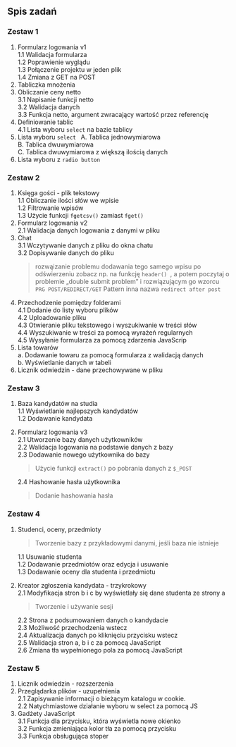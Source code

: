 ## Spis zadań

### Zestaw 1

1. Formularz logowania v1  
   1.1 Walidacja formularza  
   1.2 Poprawienie wyglądu  
   1.3 Połączenie projektu w jeden plik  
   1.4 Zmiana z GET na POST
2. Tabliczka mnożenia
3. Obliczanie ceny netto  
   3.1 Napisanie funkcji netto  
   3.2 Walidacja danych  
   3.3 Funkcja netto, argument zwracający wartość przez referencję
4. Definiowanie tablic  
   4.1 Lista wyboru `select` na bazie tablicy
5. Lista wyboru `select `
   A. Tablica jednowymiarowa  
   B. Tablica dwuwymiarowa  
   C. Tablica dwuwymiarowa z większą ilością danych
6. Lista wyboru z `radio button`

### Zestaw 2

1. Księga gości - plik tekstowy  
   1.1 Obliczanie ilości słów we wpisie  
   1.2 Filtrowanie wpisów  
   1.3 Użycie funkcji `fgetcsv()` zamiast `fget()`
2. Formularz logowania v2  
   2.1 Walidacja danych logowania z danymi w pliku
3. Chat  
   3.1 Wczytywanie danych z pliku do okna chatu  
   3.2 Dopisywanie danych do pliku
   > rozwąizanie problemu dodawania tego samego wpisu po odświerzeniu zobacz np. na funkcję `header() `, a potem poczytaj o problemie „double submit problem” i rozwiązującym go wzorcu `PRG POST/REDIRECT/GET` Pattern inna nazwa `redirect after post`
4. Przechodzenie pomiędzy folderami  
   4.1 Dodanie do listy wyboru plików  
   4.2 Uploadowanie pliku  
   4.3 Otwieranie pliku tekstowego i wyszukiwanie w treści słów  
   4.4 Wyszukiwanie w treści za pomocą wyrażeń regularnych  
   4.5 Wysyłanie formularza za pomocą zdarzenia JavaScrip
5. Lista towarów  
   a. Dodawanie towaru za pomocą formularza z walidacją danych  
   b. Wyświetlanie danych w tabeli
6. Licznik odwiedzin - dane przechowywane w pliku

### Zestaw 3

1. Baza kandydatów na studia  
   1.1 Wyświetlanie najlepszych kandydatów  
   1.2 Dodawanie kandydata
2. Formularz logowania v3  
   2.1 Utworzenie bazy danych użytkowników  
   2.2 Walidacja logowania na podstawie danych z bazy  
   2.3 Dodawanie nowego użytkownika do bazy
   > Użycie funkcji `extract()` po pobrania danych z `$_POST`

   2.4 Hashowanie hasła użytkownika
   > Dodanie hashowania hasła

### Zestaw 4

1. Studenci, oceny, przedmioty
   > Tworzenie bazy z przykładowymi danymi, jeśli baza nie istnieje

   1.1 Usuwanie studenta  
   1.2 Dodawanie przedmiotów oraz edycja i usuwanie  
   1.3 Dodawanie oceny dla studenta i przedmiotu
2. Kreator zgłoszenia kandydata - trzykrokowy  
   2.1 Modyfikacja stron b i c by wyświetlały się dane studenta ze strony a
   > Tworzenie i używanie sesji

   2.2 Strona z podsumowaniem danych o kandydacie  
   2.3 Możliwość przechodzenia wstecz  
   2.4 Aktualizacja danych po kliknięciu przycisku wstecz  
   2.5 Walidacja stron a, b i c za pomocą JavaScript  
   2.6 Zmiana tła wypełnionego pola za pomocą JavaScript

### Zestaw 5

1. Licznik odwiedzin - rozszerzenia
2. Przeglądarka plików - uzupełnienia  
   2.1 Zapisywanie informacji o bieżącym katalogu w cookie.  
   2.2 Natychmiastowe działanie wyboru w select za pomocą JS
3. Gadżety JavaScript  
   3.1 Funkcja dla przycisku, która wyświetla nowe okienko  
   3.2 Funkcja zmieniająca kolor tła za pomocą przycisku  
   3.3 Funkcja obsługująca stoper  